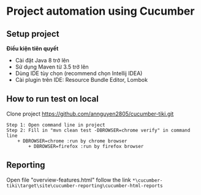# Project automation using Cucumber

## Setup project

**Điều kiện tiên quyết**
- Cài đặt Java 8 trở lên
- Sử dụng Maven từ 3.5 trở lên
- Dùng IDE tùy chọn (recommend chọn Intellij IDEA)
- Cài plugin trên IDE: Resource Bundle Editor, Lombok

## How to run test on local

Clone project https://github.com/annguyen2805/cucumber-tiki.git

```
Step 1: Open command line in project
Step 2: Fill in "mvn clean test -DBROWSER=chrome verify" in command line
	+ DBROWSER=chrome :run by chrome browser 
        + DBROWSER=firefox :run by firefox browser 
```	
## Reporting
 Open file "overview-features.html" follow the link 
`*\cucumber-tiki\target\site\cucumber-reporting\cucumber-html-reports`
